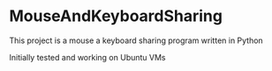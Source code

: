 # MouseAndKeyboardSharing
This project is a mouse a keyboard sharing program written in Python

Initially tested and working on Ubuntu VMs
